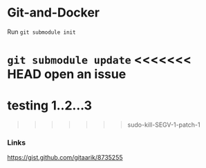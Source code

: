 # Git-and-Docker

Run
`git submodule init`

`git submodule update`
<<<<<<< HEAD
open an issue
=======
# testing 1..2...3
>>>>>>> sudo-kill-SEGV-1-patch-1
### Links

https://gist.github.com/gitaarik/8735255
